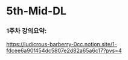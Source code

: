 # 5th-Mid-DL
### 1주차 강의요약:
https://ludicrous-barberry-0cc.notion.site/1-fdcee6a90f454dc5807e2d82a65a6c17?pvs=4